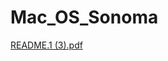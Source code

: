 # Mac_OS_Sonoma
[README.1 (3).pdf](https://github.com/user-attachments/files/20274190/README.1.3.pdf)

